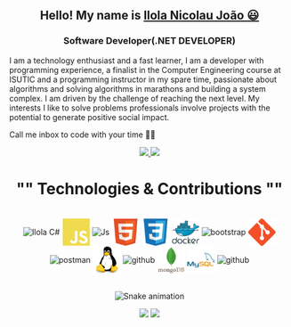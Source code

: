    
   <h2 align="center">Hello! My name is <a href="https://www.linkedin.com/in/ilolanicolau1/">Ilola Nicolau João 😃️</a></h2>
   <h3  align="center"> Software Developer(.NET DEVELOPER)</h3>
   <p>
    I am a technology enthusiast and a fast learner, I am a developer with programming experience, a finalist in the Computer Engineering course at ISUTIC and a programming instructor in 
    my spare time, passionate about algorithms and solving algorithms in marathons and building a system complex. I am driven by the challenge of reaching the next level. My interests I 
    like to solve problems professionals involve projects with the potential to generate positive social impact.
      
Call me inbox to code with your time 🎉🎉
   </p>
   <div align="center">
  <a href="https://github.com/nicolaujoao1">
    <img height="150em" src="https://github-readme-stats.vercel.app/api?username=nicolaujoao1&count_private=true&include_all_commits=true&show_icons=true&theme=dracula&hide_border=false&show_owner=true"/>
    <img height="150em" src="https://github-readme-stats.vercel.app/api/top-langs/?username=nicolaujoao1&theme=dracula&hide_border=false&&layout=compact"/>
  </a>
</div>
   <h1 align="center"> "" Technologies & Contributions ""</h1>
   
<div align="center" valign="top"><br>
  <img align="center" alt="Ilola C#" height="30" width="40" src="https://cdn.worldvectorlogo.com/logos/c--4.svg">
  <img align="center" alt="Js" height="50" width="50" src="https://raw.githubusercontent.com/devicons/devicon/master/icons/javascript/javascript-plain.svg"  width="40" height="40">  
  <img align="center" alt="Js" height="50" width="50" src="https://onesolutionsweb.com/wp-content/uploads/2022/02/angular-icon-logo-284x300.png.webp"  width="40" height="40">
  <img align="center" alt="HTML" height="50" width="50" src="https://raw.githubusercontent.com/devicons/devicon/master/icons/html5/html5-original.svg"  width="40" height="40">
  <img align="center" alt="CSS" height="50" width="50" src="https://raw.githubusercontent.com/devicons/devicon/master/icons/css3/css3-original.svg"  width="40" height="40">
   <img align="center" alt="Docker" height="50" width="50" src="https://raw.githubusercontent.com/devicons/devicon/master/icons/docker/docker-original-wordmark.svg"  width="40" height="40">
  <img align="center" alt="bootstrap" height="50" width="50" src="https://upload.wikimedia.org/wikipedia/commons/thumb/b/b2/Bootstrap_logo.svg/512px-Bootstrap_logo.svg.png"  width="40" height="40">
  <img align="center" alt="git" height="50" width="50" src="https://raw.githubusercontent.com/devicons/devicon/master/icons/git/git-original.svg"  width="40" height="40">
   <img align="center" alt="postman" height="50" width="50" src="https://www.vectorlogo.zone/logos/getpostman/getpostman-icon.svg"  width="40" height="40">
   <img align="center" alt="github" height="50" width="50" src="https://raw.githubusercontent.com/devicons/devicon/master/icons/linux/linux-original.svg"  width="40" height="40">
  <img align="center" alt="github" height="50" width="50" src="https://iconmonstr.com/wp-content/g/gd/makefg.php?i=../releases/preview/2012/png/iconmonstr-github-1.png&r=0&g=0&b=0"  width="40" height="40">

  <img align="center" alt="postman" height="50" width="50" src="https://raw.githubusercontent.com/devicons/devicon/master/icons/mongodb/mongodb-original-wordmark.svg"  width="40" height="40">
   <img align="center" alt="github" height="50" width="50" src="https://raw.githubusercontent.com/devicons/devicon/master/icons/mysql/mysql-original-wordmark.svg"  width="40" height="40">
  <img align="center" alt="github" height="50" width="50" src="https://www.svgrepo.com/show/303229/microsoft-sql-server-logo.svg"  width="40" height="40">
 
</div><br>
  <div align="center">

  ![Snake animation](https://github.com/nicolaujoao1/nicolaujoao1/blob/output/github-contribution-grid-snake.svg)
  
</div>
 
<div align="center"> 
  <a href = "mailto:ilolanicolau1999@gmail.com"><img src="https://img.shields.io/badge/-Gmail-%23333?style=for-the-badge&logo=gmail&logoColor=white" target="_blank"></a>
  <a href="https://www.linkedin.com/in/ilolanicolau1" target="_blank"><img src="https://img.shields.io/badge/-LinkedIn-%230077B5?style=for-the-badge&logo=linkedin&logoColor=white" target="_blank"></a> 
</div>

 
 
